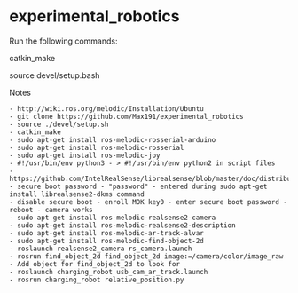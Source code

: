 # experimental_robotics
Run the following commands:

catkin_make

source devel/setup.bash

Notes

	- http://wiki.ros.org/melodic/Installation/Ubuntu
	- git clone https://github.com/Max191/experimental_robotics
	- source ./devel/setup.sh
	- catkin_make
	- sudo apt-get install ros-melodic-rosserial-arduino
	- sudo apt-get install ros-melodic-rosserial
	- sudo apt-get install ros-melodic-joy
	- #!/usr/bin/env python3 - > #!/usr/bin/env python2 in script files
	- https://github.com/IntelRealSense/librealsense/blob/master/doc/distribution_linux.md
	- secure boot password - "password" - entered during sudo apt-get install librealsense2-dkms command
	- disable secure boot - enroll MOK key0 - enter secure boot password - reboot - camera works
	- sudo apt-get install ros-melodic-realsense2-camera
	- sudo apt-get install ros-melodic-realsense2-description
	- sudo apt-get install ros-melodic-ar-track-alvar
	- sudo apt-get install ros-melodic-find-object-2d
	- roslaunch realsense2_camera rs_camera.launch
	- rosrun find_object_2d find_object_2d image:=/camera/color/image_raw
	- Add object for find_object_2d to look for
	- roslaunch charging_robot usb_cam_ar_track.launch
	- rosrun charging_robot relative_position.py

